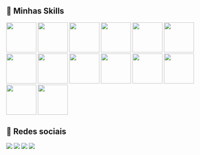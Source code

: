 
## 🚀 Minhas Skills
<div style="width:100%;">
<img height="80px" src="https://cdn.jsdelivr.net/gh/devicons/devicon/icons/php/php-original.svg" /> 
<img height="80px" src="https://cdn.jsdelivr.net/gh/devicons/devicon/icons/cakephp/cakephp-original.svg" />
<img height="80px" src="https://cdn.jsdelivr.net/gh/devicons/devicon/icons/html5/html5-original.svg" />
<img height="80px" src="https://cdn.jsdelivr.net/gh/devicons/devicon/icons/laravel/laravel-plain.svg" />
<img height="80px" src="https://cdn.jsdelivr.net/gh/devicons/devicon/icons/vuejs/vuejs-original.svg" />
<img height="80px" src="https://cdn.jsdelivr.net/gh/devicons/devicon/icons/react/react-original.svg" />
<img height="80px" src="https://cdn.jsdelivr.net/gh/devicons/devicon/icons/angularjs/angularjs-original.svg" />
<img  height="80px" src="https://cdn.jsdelivr.net/gh/devicons/devicon/icons/docker/docker-original.svg" />
                         
<img height="80px" src="https://cdn.jsdelivr.net/gh/devicons/devicon/icons/javascript/javascript-original.svg" />
<img height="80px" src="https://cdn.jsdelivr.net/gh/devicons/devicon/icons/css3/css3-original.svg" />
<img height="80px" src="https://cdn.jsdelivr.net/gh/devicons/devicon/icons/java/java-original.svg" />
<img height="80px" src="https://cdn.jsdelivr.net/gh/devicons/devicon/icons/mysql/mysql-original.svg" />
<img height="80px" src="https://cdn.jsdelivr.net/gh/devicons/devicon/icons/microsoftsqlserver/microsoftsqlserver-plain-wordmark.svg" />
<img height="80px" src="https://cdn.jsdelivr.net/gh/devicons/devicon/icons/postgresql/postgresql-original.svg" />
</div>

## 📱 Redes sociais
[<img src="https://img.shields.io/badge/linkedin-%230077B5.svg?&style=for-the-badge&logo=linkedin&logoColor=white" />](http://www.linkedin.com/in/luan-figueira-13b07a72) 
[<img src = "https://img.shields.io/badge/instagram-%23E4405F.svg?&style=for-the-badge&logo=instagram&logoColor=white">](https://www.instagram.com/oluanfigueira/) 
[<img src = "https://img.shields.io/badge/facebook-%231877F2.svg?&style=for-the-badge&logo=facebook&logoColor=white">](https://www.facebook.com/luanmarcos.figueira/)
[<img src = "https://img.shields.io/badge/curriculo-%23E4405F.svg?&style=for-the-badge&logo=document&logoColor=white">](https://docs.google.com/document/d/1TcPzji2UxYDgiNulUu77oHVBdvqpZApAZoEoHlS-SLE/edit?usp=sharing) 

